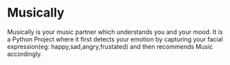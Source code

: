 # Musically
Musically is your music partner which understands you and your mood.
It is a Python Project where it first detects your emotion by capturing your facial expression(eg: happy,sad,angry,frustated) and then recommends Music accordingly.
